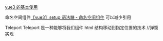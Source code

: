 [vue3 的基本使用](https://blog.csdn.net/luofei_create/article/details/124968048)

命名空间组件[【vue3】setup 语法糖 - 命名空间组件](https://blog.csdn.net/weixin_41897680/article/details/124683902)
可以减少引用

Teleport Teleport 是一种能够将我们组件 html 结构移动到指定位置的技术
//弹窗实现

<script setup>
import { ref,inject } from 'vue';
let isShow = ref(false)
</script>

<template>
  <div>
      <button @click="isShow = true">点我弹窗</button>
      <teleport to="body"> //定位到body
        <div class="mask" v-if="isShow">
            <div class="dialog">
                <h4>我是一个弹窗</h4>
                <h5>内容</h5>
                <h5>内容</h5>
                <h5>内容</h5>
                <button @click="isShow = false">关闭</button>
            </div>
        </div>
      </teleport>
  </div>
</template>

<style>
.dialog{
    width: 300px;
    height: 300px;
    text-align: center;
    position: absolute;
    top: 50%;
    left: 50%;
    transform: translate(-50%,-50%);
    background-color: blueviolet;
    margin: 0 auto;
}
.mask{
    position: absolute;
    top: 0;
    left: 0;
    bottom: 0;
    right: 0;
    background-color: rgba(0, 0, 0, 0.5);
}
</style>
